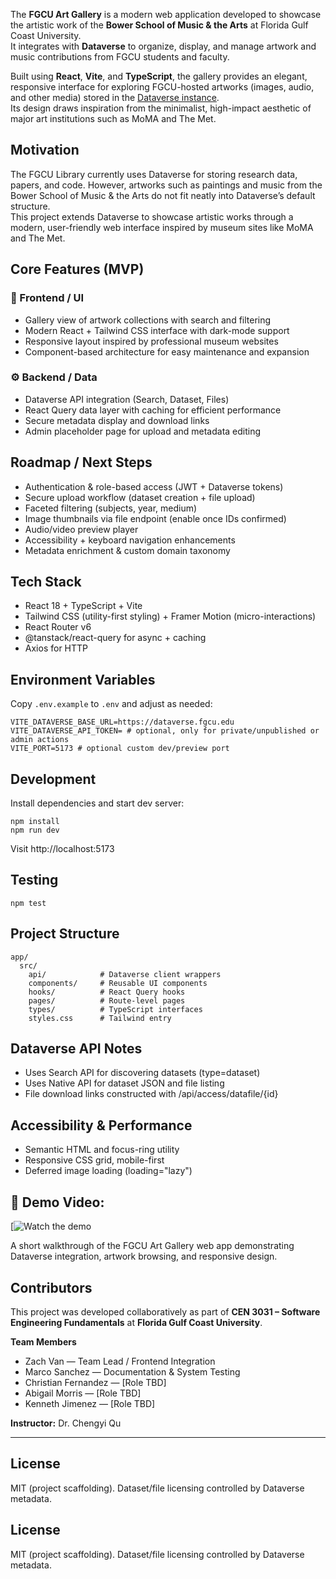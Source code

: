 The **FGCU Art Gallery** is a modern web application developed to showcase the artistic work of the **Bower School of Music & the Arts** at Florida Gulf Coast University.  
It integrates with **Dataverse** to organize, display, and manage artwork and music contributions from FGCU students and faculty.

Built using **React**, **Vite**, and **TypeScript**, the gallery provides an elegant, responsive interface for exploring FGCU-hosted artworks (images, audio, and other media) stored in the [Dataverse instance](https://dataverse.fgcu.edu/).  
Its design draws inspiration from the minimalist, high-impact aesthetic of major art institutions such as MoMA and The Met.


## Motivation
The FGCU Library currently uses Dataverse for storing research data, papers, and code. However, artworks such as paintings and music from the Bower School of Music & the Arts do not fit neatly into Dataverse’s default structure.  
This project extends Dataverse to showcase artistic works through a modern, user-friendly web interface inspired by museum sites like MoMA and The Met.

## Core Features (MVP)

### 🎨 Frontend / UI
- Gallery view of artwork collections with search and filtering  
- Modern React + Tailwind CSS interface with dark-mode support  
- Responsive layout inspired by professional museum websites  
- Component-based architecture for easy maintenance and expansion  

### ⚙️ Backend / Data
- Dataverse API integration (Search, Dataset, Files)  
- React Query data layer with caching for efficient performance  
- Secure metadata display and download links  
- Admin placeholder page for upload and metadata editing  

## Roadmap / Next Steps
- Authentication & role-based access (JWT + Dataverse tokens)
- Secure upload workflow (dataset creation + file upload)
- Faceted filtering (subjects, year, medium)
- Image thumbnails via file endpoint (enable once IDs confirmed)
- Audio/video preview player
- Accessibility + keyboard navigation enhancements
- Metadata enrichment & custom domain taxonomy

## Tech Stack
- React 18 + TypeScript + Vite
- Tailwind CSS (utility-first styling) + Framer Motion (micro-interactions)
- React Router v6
- @tanstack/react-query for async + caching
- Axios for HTTP

## Environment Variables
Copy `.env.example` to `.env` and adjust as needed:
```
VITE_DATAVERSE_BASE_URL=https://dataverse.fgcu.edu
VITE_DATAVERSE_API_TOKEN= # optional, only for private/unpublished or admin actions
VITE_PORT=5173 # optional custom dev/preview port
```

## Development
Install dependencies and start dev server:
```
npm install
npm run dev
```
Visit http://localhost:5173

## Testing
```
npm test
```

## Project Structure
```
app/
  src/
    api/            # Dataverse client wrappers
    components/     # Reusable UI components
    hooks/          # React Query hooks
    pages/          # Route-level pages
    types/          # TypeScript interfaces
    styles.css      # Tailwind entry
```

## Dataverse API Notes
- Uses Search API for discovering datasets (type=dataset)
- Uses Native API for dataset JSON and file listing
- File download links constructed with /api/access/datafile/{id}

## Accessibility & Performance
- Semantic HTML and focus-ring utility
- Responsive CSS grid, mobile-first
- Deferred image loading (loading="lazy")

## 🎥 **Demo Video:** 
 
[![Watch the demo]([https://drive.google.com/file/d/13tr2y0_ZaUmgaS50z08Zqy6F03MEDm-j/view?usp=sharing](https://drive.google.com/file/d/13tr2y0_ZaUmgaS50z08Zqy6F03MEDm-j/view?usp=sharing))

A short walkthrough of the FGCU Art Gallery web app demonstrating Dataverse integration, artwork browsing, and responsive design.

## Contributors
This project was developed collaboratively as part of **CEN 3031 – Software Engineering Fundamentals** at **Florida Gulf Coast University**.

**Team Members**
- Zach Van — Team Lead / Frontend Integration  
- Marco Sanchez — Documentation & System Testing  
- Christian Fernandez — [Role TBD]  
- Abigail Morris — [Role TBD]  
- Kenneth Jimenez — [Role TBD]  

**Instructor:** Dr. Chengyi Qu

---
## License
MIT (project scaffolding). Dataset/file licensing controlled by Dataverse metadata.


## License
MIT (project scaffolding). Dataset/file licensing controlled by Dataverse metadata.
